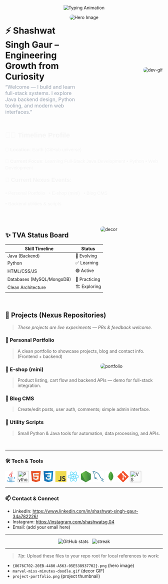 <!-- README.md -->

<p align="center">
  <img src="https://readme-typing-svg.herokuapp.com?size=24&duration=3500&color=00C4FF&lines=Learning+Full-Stack+Java+Development;Exploring+Python;Building+Web+Applications" alt="Typing Animation">
</p>

<p align="center">
  <img src="./{8676C702-20EB-4480-A563-05E538937702}.png" alt="Hero Image" style="max-width:520px; border-radius:10px;" />
</p>

<div style="display: flex; align-items: center; gap: 16px; margin-top: 12px;">
  <div style="flex: 1;">
    <h1 style="margin: 0;">⚡ Shashwat Singh Gaur – Engineering Growth from Curiosity</h1>
    <p style="margin: 6px 0 0 0; font-size: 16px; color: #9aa4b2;">
      “Welcome — I build and learn full-stack systems. I explore Java backend design, Python tooling, and modern web interfaces.”
    </p>
  </div>

  <div style="flex: 0 0 260px; text-align: right;">
    <img src="https://media2.giphy.com/media/v1.Y2lkPTc5MGI3NjExaGtjdnQyZ2tlZ3pzM3R1aGJpZ2VtOHlpbHU0MDV6MWV6azR5em1ybSZlcD12MV9pbnRlcm5hbF9naWZfYnlfaWQmY3Q9Zw/26u4nJPf0JtQPdStq/giphy.gif" alt="dev-gif" style="max-width:100%; border-radius:10px;" />
  </div>
</div>

<br />

<div style="color: #f4f4f4; font-family: sans-serif; font-size: 15px; line-height: 1.45;">
  <div id="toc">
    <ul style="list-style: none; padding: 0; margin: 0;">
      <summary><h2>🧑‍💻 Timeline Profile</h2></summary>
    </ul>
  </div>

  <p>📍 <strong>Location</strong>: Earth (GitHub universe)</p>
  <p>🧭 <strong>Current Focus</strong>: Learning Full-Stack Java Development • Python • Web Development</p>

  <p style="margin-top: 12px; font-size: 18px; font-weight: bold;">🧪 Current Nexus Events:</p>
  <div style="display:flex; gap:12px; flex-wrap:wrap; margin-top:8px;">
    <span>• Personal Portfolio</span>
    <span>• E-shop (mini)</span>
    <span>• Blog CMS</span>
    <span>• Backend utilities & scripts</span>
  </div>
</div>

<br /><br />

<img align="right" src="./marvel-miss-minutes-doodle.gif" alt="decor" style="width: 200px; height: auto; border-radius:8px; margin-left:18px;" />

<div id="status">
  <h2>✨ TVA Status Board</h2>

  | Skill Timeline     | Status       |
  |--------------------|--------------|
  | Java (Backend)     | 🔧 Evolving   |
  | Python             | ✅ Learning   |
  | HTML/CSS/JS        | 🟢 Active     |
  | Databases (MySQL/MongoDB) | 🔁 Practicing |
  | Clean Architecture | 🏗️ Exploring  |
</div>

<br />

## 📂 Projects (Nexus Repositories)

> *These projects are live experiments — PRs & feedback welcome.*

### 🧾 Personal Portfolio
> A clean portfolio to showcase projects, blog and contact info. (Frontend + backend)

<img align="right" src="./project-portfolio.png" alt="portfolio" style="width: 200px; height: auto; border-radius:8px;" />

### 🛒 E-shop (mini)
> Product listing, cart flow and backend APIs — demo for full-stack integration.

### 📝 Blog CMS
> Create/edit posts, user auth, comments; simple admin interface.

### 🔧 Utility Scripts
> Small Python & Java tools for automation, data processing, and APIs.

<br clear="both"/>

---

### 🛠 Tech & Tools
<p>
  <img src="https://raw.githubusercontent.com/devicons/devicon/master/icons/java/java-original.svg" width="36" height="36" title="Java" />
  <img src="https://www.vectorlogo.zone/logos/python/python-icon.svg" width="36" height="36" title="Python" />
  <img src="https://raw.githubusercontent.com/devicons/devicon/master/icons/html5/html5-original.svg" width="36" height="36" title="HTML5" />
  <img src="https://raw.githubusercontent.com/devicons/devicon/master/icons/css3/css3-original.svg" width="36" height="36" title="CSS3" />
  <img src="https://raw.githubusercontent.com/devicons/devicon/master/icons/javascript/javascript-original.svg" width="36" height="36" title="JavaScript" />
  <img src="https://raw.githubusercontent.com/devicons/devicon/master/icons/react/react-original.svg" width="36" height="36" title="React" />
  <img src="https://raw.githubusercontent.com/devicons/devicon/master/icons/nodejs/nodejs-original.svg" width="36" height="36" title="Node.js" />
  <img src="https://raw.githubusercontent.com/devicons/devicon/master/icons/mysql/mysql-original.svg" width="36" height="36" title="MySQL" />
  <img src="https://raw.githubusercontent.com/devicons/devicon/master/icons/mongodb/mongodb-original.svg" width="36" height="36" title="MongoDB" />
  <img src="https://raw.githubusercontent.com/devicons/devicon/master/icons/git/git-original.svg" width="36" height="36" title="Git" />
  <img src="https://www.vectorlogo.zone/logos/visualstudiocode/visualstudiocode-icon.svg" width="36" height="36" title="VS Code" />
</p>

---

### 📫 Contact & Connect
- LinkedIn: https://www.linkedin.com/in/shashwat-singh-gaur-34a782226/  
- Instagram: https://instagram.com/shashwatsg.04  
- Email: (add your email here)

---

<p align="center">
  <img src="https://github-readme-stats.vercel.app/api?username=shashwatsinghgaur0412&show_icons=true&locale=en&layout=compact" alt="GitHub stats" />
  &nbsp;
  <img src="https://github-readme-streak-stats.herokuapp.com/?user=shashwatsinghgaur0412" alt="streak" />
</p>

---

> _Tip_: Upload these files to your repo root for local references to work:
- `{8676C702-20EB-4480-A563-05E538937702}.png` (hero image)
- `marvel-miss-minutes-doodle.gif` (decor GIF)
- `project-portfolio.png` (project thumbnail)

